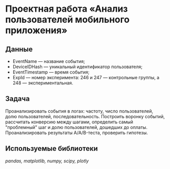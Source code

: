 # Проектная работа «Анализ пользователей мобильного приложения»



## Данные

* EventName — название события;
* DeviceIDHash — уникальный идентификатор пользователя;
* EventTimestamp — время события;
* ExpId — номер эксперимента: 246 и 247 — контрольные группы, а 248 — экспериментальная.

## Задача
Проанализировать события в логах: частоту, число пользователей, долю пользователей, последовательность. Построить воронку событий, рассчитать конверсию между шагами, определить самый "проблемный" шаг и долю пользователей, дошедших до оплаты.
Проанализировать результаты A/A/B-теста, проверить гипотезы.

## Используемые библиотеки

*pandas, matplotlib, numpy, scipy, plotly*
